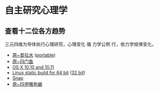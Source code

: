 # 自主研究心理学

## 查看十二位各方趋势

三元四维为导体执行心理研究，心理变化 循 力学公例 行，依力学规律变化。

* [原~昔拉水](https://github.com/txsrht886/Water-bottle) ([portable](https://telegram.org/dl/desktop/win_portable))
* [ 原~玛门鱼](https://telegram.org/dl/desktop/mac)
* [OS X 10.10 and 10.11](https://telegram.org/dl/desktop/osx)
* [Linux static build for 64 bit](https://telegram.org/dl/desktop/linux) ([32 bit](https://telegram.org/dl/desktop/linux32))
* [Snap](https://snapcraft.io/telegram-desktop)
* [原~玛伊雅弥蝎](https://flathub.org/apps/details/org.telegram.desktop)

